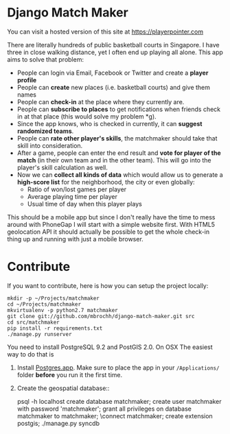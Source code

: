Django Match Maker
==================

You can visit a hosted version of this site at https://playerpointer.com

There are literally hundreds of public basketball courts in Singapore. I have
three in close walking distance, yet I often end up playing all alone. This app
aims to solve that problem:

* People can login via Email, Facebook or Twitter and create a
  **player profile**
* People can **create** new places (i.e. basketball courts) and give them names
* People can **check-in** at the place where they currently are.
* People can **subscribe to places** to get notifications when friends check in
  at that place (this would solve my problem *g).
* Since the app knows, who is checked in currently, it can **suggest randomized
  teams**.
* People can **rate other player's skills**, the matchmaker should take that
  skill into consideration.
* After a game, people can enter the end result and **vote for player of the
  match** (in their own team and in the other team). This will go into the
  player's skill calculation as well.
* Now we can **collect all kinds of data** which would allow us to generate a
  **high-score list** for the neighborhood, the city or even globally:
  * Ratio of won/lost games per player
  * Average playing time per player
  * Usual time of day when this player plays

This should be a mobile app but since I don't really have the time to mess
around with PhoneGap I will start with a simple website first. With HTML5
geolocation API it should actually be possible to get the whole check-in thing
up and running with just a mobile browser.

Contribute
==========

If you want to contribute, here is how you can setup the project locally:

    mkdir -p ~/Projects/matchmaker
    cd ~/Projects/matchmaker
    mkvirtualenv -p python2.7 matchmaker
    git clone git://github.com/mbrochh/django-match-maker.git src
    cd src/matchmaker
    pip install -r requirements.txt
    ./manage.py runserver

You need to install PostgreSQL 9.2 and PostGIS 2.0. On OSX The easiest way to
do that is

1. Install [Postgres.app](http://postgresapp.com/). Make sure to place the
   app in your `/Applications/` folder **before** you run it the first time.
2. Create the geospatial database::

    psql -h localhost
    create database matchmaker;
    create user matchmaker with password 'matchmaker';
    grant all privileges on database matchmaker to matchmaker;
    \connect matchmaker;
    create extension postgis;
    ./manage.py syncdb
